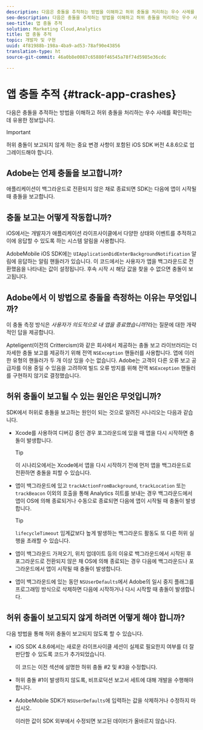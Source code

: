 ```yaml
---
description: 다음은 충돌을 추적하는 방법을 이해하고 허위 충돌을 처리하는 우수 사례를 확인하는 데 유용한 정보입니다.
seo-description: 다음은 충돌을 추적하는 방법을 이해하고 허위 충돌을 처리하는 우수 사례를 확인하는 데 유용한 정보입니다.
seo-title: 앱 충돌 추적
solution: Marketing Cloud,Analytics
title: 앱 충돌 추적
topic: 개발자 및 구현
uuid: 4f81988b-198a-4ba9-ad53-78af90e43856
translation-type: ht
source-git-commit: 46a0b8e0087c65880f46545a78f74d5985e36cdc

---
```



# 앱 충돌 추적 {#track-app-crashes}

다음은 충돌을 추적하는 방법을 이해하고 허위 충돌을 처리하는 우수 사례를 확인하는 데 유용한 정보입니다.

>[!IMPORTANT]
>
>허위 충돌이 보고되지 않게 하는 중요 변경 사항이 포함된 iOS SDK 버전 4.8.6으로 업그레이드해야 합니다.

## Adobe는 언제 충돌을 보고합니까?

애플리케이션이 백그라운드로 전환되지 않은 채로 종료되면 SDK는 다음에 앱이 시작될 때 충돌을 보고합니다.

## 충돌 보고는 어떻게 작동합니까?

iOS에서는 개발자가 애플리케이션 라이프사이클에서 다양한 상태와 이벤트를 추적하고 이에 응답할 수 있도록 하는 시스템 알림을 사용합니다.

AdobeMobile iOS SDK에는 `UIApplicationDidEnterBackgroundNotification` 알림에 응답하는 알림 핸들러가 있습니다. 이 코드에서는 사용자가 앱을 백그라운드로 전환했음을 나타내는 값이 설정됩니다. 후속 시작 시 해당 값을 찾을 수 없으면 충돌이 보고됩니다.

## Adobe에서 이 방법으로 충돌을 측정하는 이유는 무엇입니까?

이 충돌 측정 방식은 *사용자가 의도적으로 내 앱을 종료했습니까?*&#x200B;라는 질문에 대한 개략적인 답을 제공합니다.

Apteligent(이전의 Crittercism)와 같은 회사에서 제공하는 충돌 보고 라이브러리는 더 자세한 충돌 보고를 제공하기 위해 전역 `NSException` 핸들러를 사용합니다. 앱에 이러한 유형의 핸들러가 두 개 이상 있을 수는 없습니다. Adobe는 고객이 다른 오류 보고 공급자를 이용 중일 수 있음을 고려하여 빌드 오류 방지를 위해 전역 `NSException` 핸들러를 구현하지 않기로 결정했습니다.

## 허위 충돌이 보고될 수 있는 원인은 무엇입니까?

SDK에서 허위로 충돌을 보고하는 원인이 되는 것으로 알려진 시나리오는 다음과 같습니다.

* Xcode를 사용하여 디버깅 중인 경우 포그라운드에 있을 때 앱을 다시 시작하면 충돌이 발생합니다.

   >[!TIP]
   >
   >이 시나리오에서는 Xcode에서 앱을 다시 시작하기 전에 먼저 앱을 백그라운드로 전환하면 충돌을 피할 수 있습니다.

* 앱이 백그라운드에 있고 `trackActionFromBackground`, `trackLocation` 또는 `trackBeacon` 이외의 호출을 통해 Analytics 히트를 보내는 경우 백그라운드에서 앱이 OS에 의해 종료되거나 수동으로 종료되면 다음에 앱이 시작될 때 충돌이 발생합니다.

   >[!TIP]
   >
   >`lifecycleTimeout` 임계값보다 높게 발생하는 백그라운드 활동도 또 다른 허위 실행을 초래할 수 있습니다.

* 앱이 백그라운드 가져오기, 위치 업데이트 등의 이유로 백그라운드에서 시작된 후 포그라운드로 전환되지 않은 채 OS에 의해 종료되는 경우 다음에 백그라운드나 포그라운드에서 앱이 시작될 때 충돌이 발생합니다.
* 앱이 백그라운드에 있는 동안 `NSUserDefaults`에서 Adobe의 일시 중지 플래그를 프로그래밍 방식으로 삭제하면 다음에 시작하거나 다시 시작할 때 충돌이 발생합니다.

## 허위 충돌이 보고되지 않게 하려면 어떻게 해야 합니까?

다음 방법을 통해 허위 충돌이 보고되지 않도록 할 수 있습니다.

* iOS SDK 4.8.6에서는 새로운 라이프사이클 세션이 실제로 필요한지 여부를 더 잘 판단할 수 있도록 코드가 추가되었습니다.

   이 코드는 이전 섹션에 설명한 허위 충돌 #2 및 #3을 수정합니다.

* 허위 충돌 #1이 발생하지 않도록, 비프로덕션 보고서 세트에 대해 개발을 수행해야 합니다.
* AdobeMobile SDK가 `NSUserDefaults`에 입력하는 값을 삭제하거나 수정하지 마십시오.

   이러한 값이 SDK 외부에서 수정되면 보고된 데이터가 올바르지 않습니다.

